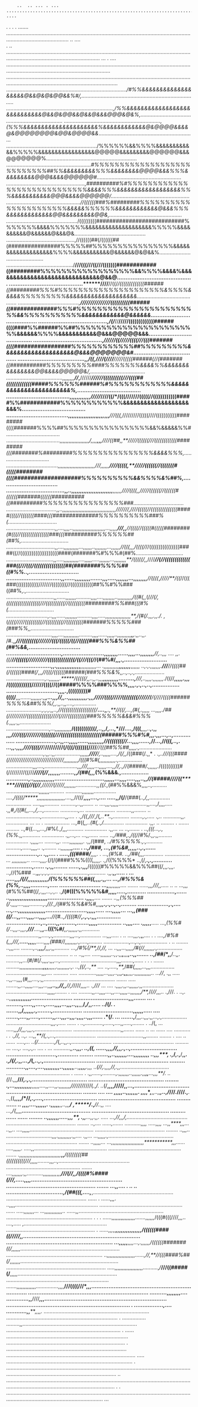         ..  .. ... . ... ......................................................................................................................................................................  ....   
.      . .   . ....... ...................................................................................................................................................................... .. ....   
. ..   ........................................................................................................................................................................................... ... .
 .... ..................................................................................................................................................................................................
....................................................................................................................................................................................................... 
.................................................................................*/#%%&&&&&&&&&&&&&&&&&&&@&&@&@&@@&&%#/,............................................................................... 
........................................................................,/%%&&&&&&&&&&&&&&&&&&&&&&&&&&&&@&&@&@@&&@&&@&&&@@@&@&%,........................................................................
.................................................................,(%%%&&&&&&&&&&&&&&&&&&&&&%&&&&&&&&&&&&@&@@@@&&&&@&@@@@@@@@&@@&@@@@&&*.................................................................
............................................................./%%%%%%&&%%%%&&&&&&&&&&&&%%%%%&&&&&&&&&&&&&&&&&@@@@@&&&&&&&&&@@@@@@&&&@@@@@@@%.............................................................
.........................................................*#%%%%%%%%%%%%%%%%%%%%%%%%%%%##%%&&&&&&&&&%%%&&&&&&&&@@@@&&&%%%&&&&&&&&&@@@&&&&@@@@@@#.........................................................
.....................................................,##########%#%%%%%%%%%%%%%%%%%%%%%%%%%%%%&&&&%%%&&&&&&&&&&&&&&&&&&%%%&&&&&&&&&&&@@@&&&&@@@@@@/.....................................................
..................................................//((((((###%#########%%%%%%%%%%%%%%%%%%%%%%&&&&&%%%%%%&&&&&&&&&&&&@&&&%%%&&&&&&&&&&&&&@@&&&&&&&&&@@&,.................................................
................................................*/(((((((((###########################%%%%%%%&&&&%%%%%%%&&&&&&&&&&&&&&&&&&&&%%%%%&&&&&&&&&&@&&&&&&@&&&@&................................................
..............................................,//((((((##(/((((((##(################%%%%%##%%%%%%%%%%%%%%%%&&&&&&&&&&&&&&&&&&&%%%%&&&&&&&&&&&@&&&&&&@&@&&%..............................................
............................................./**///(((///((///(((((((############((#########%%%%%%%%%%%%%%%%%%&&%%%%&&&&%&&&&&&&&&&&&&&&&&&&&&&&&&&&&&&@&&@*............................................
...........................................*******////**//((/*/(((((((((((((######((#########%%%#%%%%%%%%%%%%%%%%%%%%%&%%%%&&&&&%%%%%%%%%&&&&&&&&&&&&&&&&&&&&...........................................
.........................................,********///////////**////((((((((((######((##############%%%#%%%%%%%%%%%%%%%%%%%%%%%%&&%%%%%%%%%%%&&&&&&&&&&&&@&&&&&&.........................................
........................................,********/(/***//**/////(((((((((((((######((((####%%######%%##%%%%%%%%%%%%%%%%%%%%%%%%&&&&&&%%%%&&&&&&&&&&&@&&&@@@@@&&&........................................
........................................,*********/****/////((/////((((///(((#######((((#################%%%%%%%%%%%%##%%%%%%%%%&&&&&&&&&&&&&&&&&&&&@&&&@@@@@@@&#.......................................
.......................................,,*********/((,***////(////**/////(((((######(//(#######((###########%%%%%%%%%####%%%%%%%&&&&%%&&&&&&&&&&&&&&&@@&&&&@@@@@&/,.....................................
......................................,,,,,,,,******//*,****//////***//////((((((((((///((((##(((((((((((((#####%%%%%%######%#%%%%%%%%%%%%&&&&&&&&&&&&&&&&&&&&&&&%,.....................................
.....................................,,,,,,,,,,*********,,***/////*****////((/*/(((///////(((((//((((((((((((#####%%############%%%%%%%%%%%%&&&&&&&&&&&&&&&&&&&&&&%.....................................
....................................,,,,,,,,,,,,,,,,,*****,,,,*****,,,***///(((,*/////////(((((////(((((((((((#########((((#######%%%%##%%%%%%%%%%%%%%%%%&&%&&&&&%%#....................................
....................................,,,,,,,,,,,,,,,,,,,,****/,,,,**,,,***////((##,,**/////((((((///((((((((((((#########(((########%#########%%%%%%%%%%%%%%%%&&&&%%%*,..................................
...................................,,,,,,,,,,,,,,,,,,,,,,,,,*///,,,,,,****////(((((,**/////((((((//(((((((#(((((########((((####################%%%%%%%%%%&&%%%%&%##%,..................................
..................................,,..,,,,,,,,,,,,,,,,,,,,,,,,****,,,,,,***////((((,,*/////((((((//((((((#((((((#######((((((##########((##########%%%%%%%%%%%%%%%%###..................................
..................................,,..,,,,,,,,,,,,,,,,,,,,,,,,,,,,,,,,,,,,**///////*,***////(((((//((((((((((((((#####((((//(((((((####(((##############%%%%%%%%%%###%(.................................
.................................,,....,,,,..,,,,,,,,,,,,,,,,,,,,,,...,,,,,******///*,,***//((((//(((((#(((((########(#(((//(((((((((((((((###(((##########%%%%%%##(##%,................................
.................................,,....,,,,,,,,,,...,,,,,,..,,,,,,,,...,,,,,**,***//(((,,,*/((((/*//((((((((((((((((#####((//((((((((((((((((((((####(#######%#%%%#(##%*................................
................................,,.....,,,,,,,,,,....,,,,,.....,,,,,,,...,,,,,,,,**/(((((/,,*////***//(//(((((((((((((###((///(((/((((((((((((((((##(########%%%%##((#%%..,.............................
................................,,......,,,,,,,,,.......,,,.....,,,,,,,...,,,,,,,,**//((((*,*/////**/((*//(((###((((((((((((///////((((((((//((((((((((((##%%#%%###((##%,.,.............................
................................,,......,,,,,,,..........,,,,....,,,,,,,,..,,,,,,,,,,*/((#(,,*(/*/****/(/,*((((((((((((((((((///((((((((((//(((((((((#########%%###(((#%(...............................
............................,..,,,......,,,,,,,,..........,,,,.....,,,,,,,,,,,,,,,,,**,*/(#(/.,,,.,,./. ,*(*((((/////(((((((((//(((((((((//(((((((((#######%%%%%###(###%%,,.............................
...............................,,,,....,,,*,,,,,,,.........,,,,......,,,,,*..,,,,,,,,,**,,***.,,..,,. /#.,**,******///((((((((///////(((/(((((/((//(((((###%%%&%%##(##%&&,..............................
................................,........................,,,,,,,,......,,,*,...,,,,,,,,**//,..,,,  *.... ,,*.((/****//((((((/**/////////((((((((((((((/((//**/(((/*/(##%#/,,,.,.........................
..........................,,.,,,,,,,,,,,,,,***,,,,,,,,,,,...  .,,,,,,,,,,****,,,,,,,***,,,,,, ..,.,.,,,*,,,,.**///**//((((##(/((((((####(/*,,,*//(((/((((((######(###%%%&%,,..,..,.,....................
..........................,..,,,,,,,.*****/(((((/****,,..,,..,,,**,,,,,,,,,.........,**///*,..,,,,.,*,,,,,,*./((//***,,,,,.,,,*/((((((((((((//////((((//((#####%%%%###%%%%,,,,.,.,..,..,................
..............................,,,,.,((((((((((#((((/**,,,.......,,,,,,,.,,****,...,,,*//,,**..,,,,,,,,,,,.,,,////**/((((/////((((((((//////*/***/(////((((######%%%%&##%%%/,,.,,..,,....,...............
........................,.,.,.,,..,**//((((((((((((((((((/***....,****,.,**//((/,...,*(#(***,.,,,,, ...,,,,*./##(//////////(((((((((((((////(////((((((((((###%%%%%&&&#%%%(.,,,,.,,.....................
.............................,...,,,,,,,,,,,*****/(((((((((((/*,..,,*/**,...,*///....,/(((**,,,,..**,.,, ,,*,////(((//****//////(((((((///(((((((((((((((((((((######%%%#%#,,,.,,,...,..,...............
.......................,..,,...,,,,,......,,,,,,,,,*//((((((((//*...,,,,......,*//...,//(((*,..,.  ...,,.,,,,////((((//***/****/////////(/(((/(((((((////*******//(((##%%##,,,,,.,......................
.........................,.,,..,,.................,,,,,,**////**/*,..,,,,,....,*/(/,,*/((###(/.,,*   . .,*..///(((####(//////////////////////////////***,,,,,,,,,,*/(((#%#(,,,,,,,,,,,.,................
..................,******,,....,......................,,,*///*,,,,,...,,,,,....,,//,.,*//(#####/.,,,*,,,.*/((((((((((#(/////////((///*****////(//***,,,,,,,........,,*/(##(,,,*(%%&&&*.,................
.............,..,,,,,,,,,*,,,.............................,,*****,,,,...,,,,.....,,,..,,*//(#####////((*******///((((//((//**,*//////(/*////***,,,,,,,,..............,,*((/.,*(##%%&&&%,,,,..,..........
......................,,,,,,,..........            ...........,,,,,,,,...............  ....,*/((((/*****,,,,,,,,,,,,,,,,,,,....,,*//((/**,,,,....,....           .....,,/(/**/(###(*..,/,,..............
.................    .....,,,..........                  ..........,..,,.......     ..    ....,,,.,,,,,...................,,....,*/****,,,,.....                     .,,*#*,*/((#(,,...,/,...,..........
............,...   ....................                        ..........,,........  ..    .......................,................,,....                          . .,/((*,*///*,/(*,..**..,...........
........,.,.....  .,..  ............,,.                               ...............        ...      ...     .  .................                                ...,*#((*,,***..*(#(,.,/..............
...............  .,,.    ..   .........                                      . .......                            .........                                        ..,*#((...,,...,/#%(.,/,,,...........
............... .,,...  ...   ..,.......                                             .                                                                             ..,*(((...***,.,*(%%*.*,,............
............... .,,...,...   ...,,......                                                            ......                                                         ..,/###*,.,*/((/*/#%/.*,,.,,.........
............... .,,,,,...    ........,,.                                                     .....,,,,,,,,,.                                                     .,,*/(###,  ..*/#%%%%%*.*,.,...........
..........,......,,,,..       .,........                                                    ..,,,,,,,******,.... .                                                ..,*/###,  ...,*(#%&#,,*,,,..,.,......
..................,..         .,,.... .                                                .....,******(((####/**,,,,. .                                              ...,(#%#.     ..,/##(,,*,.............
................. ...         ,,,,,,,,,,..                                         ......,,,,.*(/(/(####%%%((((*,,,,,.                                          .,*/((%%%%*      ..,(/,**.,.,...........
...............,......       .,.,,........                                     ......,.,,,**/((((((#%%%%%&&%%%##((/,,,.,,,.                                      ..,//(%###     ..,**,**,.,.,.,.........
................,........... .,,.*****,,.....                           . ... .....,,,**/(//*,,,,,,,,,,,,*/(%%%%%%##((*,,,,.,,...                            ...,*/#%%%&(%%,..,,******,,..........,.....
........................  ...,**,,,*,,***,,,....                  ....... ......,,,*///*,,.....   .. ..  ...,,,*(#%%%##((/,.,,,...,.,..                    .,**/(#(((%%%%%&#,,,******,,.....,...........
................,......    ..,,,*,,,,,*,,,,,,,,,,,,,,..................... .,,,****,,....          .......      ..,,*(%%%##(/*.,,,,....,,,,.........,.,**/*//*.,*/(##%%%&#%#,,,****,,.,.,..,..,.........
..................,.,....  ...,...,,,,,,,,,,,,,,,,........................,,,,,.....            ....,,,,,...        ...,,*(###((/...,,....,,,,...,,,,...***//(#*..,*/((((#//*****,.,.,.,,,..............
....................,..,.....,,.........,.......,,,,,.............. ..,,*,,....                .,,,,***,**.....          ...,*(%%#(/*..,,,..,,,*.,**///***....,,***,..*(((%#/***,,.,,,,,,.,,............
......................,,.....,.,...........,,,...,.............. ...,,,.....         .  .. ....,,,.,***,***,.... .  .       ....,/#%#(**,,,///,***.....,,,,**,.....,*,,,(###/*/,,,,,,,,.,.....,.........
.................,...,..,..................    .  .. ........  ..,,,....           ........,..,**,,,**/****,,,.,,..........     ...,/#%(/**,*//*,*//,   ... ..,,,...,,,,,/#(//,,,,,,,.,.................
.......................,..................         ..   ..   ..,,....          ......,,,,,,,..,*,.,,****,****,,,**,..,,.......      ..,/##/*,,**/..,*,.  .........,*,...(#/#(/.,,,,.,,,...,.............
........................,,,........,...... .     .    .     .......        .........,,,,,,,,,,,,,,,,****,,,***,,,,*,.,,,,,,,,.,.      ..,*((/,..,** ....   ..,.....,**,*/*##(,,,,,...,,,................
........................,,,.... ..........                .....          ............,,,,,...,,,,..,,***,.,,***,,,,*.,,,,,,,,,,,..      ...*//*, .,, .....   ..,,...,,*,,*(#*,,,....,.,,................
...............................  .......                .....           ........,,...,,,,,....,,,...,,**,..,,//,,**//,/*////*,,,,..        .,///* ...  ....    .,,,,.,,..,*,,,,,.,,.....................
............................,,,,,........    .         ....             .........,,...,,,,....,,....,,,,,..,,,*,,,,*/**,*//*//*,,,..         .,///.  .   ..,.  ..,,**,,,,,,,,,,,........................
................................,,,.......            ...             .  .........,.....,,.....,.....,,,,...,,,..,,**,,,**/,*/*,,.....        ../(/.  .    .......,,/*,,,,,,.,........,.................
.............................,,,,,,.....             ....                   .......,....,,.....,.......,,...,,,..,,,*.,,,,..,,,......           .*(/. ...  .......,**/,,,..,,,.,,...,.,.................
..............................,,,.,.....            ......                     . ..,............,......,....,,.....,........     .              ../(,  ... .....,,,*//,,,.,,,.,.........................
................................,,.......           ......                               ..   ...  ...... ....        ........... . .            .,//, ..,. ...,,**/(*,.,...,...........................
...............................,,........          ........          .  ....  ..                            ......      .....,***..*.            ..*(/...........,/*(,..,,..,...........................
.........................................         .........         ... ....,. ....,.,..   .... .  ...  ...........,*,***..,*****,,*.            ..,((, ......,,,,*//,,,.,..,...........................
.............................,............        ........          ........,,..,,,,,,,....,,,,,,,,, ..,,*,****, .,*****/,.,**/**,,*.             .,/(/,.,,...*,*/*(,..,.,..............................
..........................................      .........            ...........,,....,....,,,,,,,,,..,,,,,,***,..,******,,,*,**.,,,              ..*(//,.,,,,**/*/,.,,.................................
...........................................     . ......        .    .,***,......,.........,.,,,,,,,..,,,,,,****.,,**,,**...,,,**/*.              ..*(*//.,,,**///*,.,.,................................
............................................    ........             .,...,,,,,,,,,,***,,,,,....,,....,,.,,,,,,,,*///////*////(.,*/.              ..*(/**,,,,/////,,...,................................
............................................     ........     ....   .... ,,,,,..,,,,,,,. ,,,,*,**,,..,,******,..,*/*///.**////.,**.              ..,((**,,,,/*//,.,....,...............................
.............................................     ........   ......   ..  ,,,,....,,,,,,. .,,,,,**,,..,,,****/* ,*****/*.,***//..,,      ....    ...,/(*,,,,****........................................
.............................................    .........   ......       ...... ........ ..,,,,,,,.....,,*,**, .,,****...,***,.,,.     .....    ...,//*,,,**/,.........................................
...............................................   ........   ..,....     ......,....... ...........,,,, .....,,,, ...,,****,,**,...    ..,,..   ....,**,,,*,*...........................................
...............................................    ........   ..,,,..        ...............................,,,.,,,,,,,,,.,,....      .,,...    ...,**,,,,.,............................................
................................................    .......   ..,,,,,...      ...,,,,,,,,,,,,,,,,,,,,**,,*************,,,......  .....,,,,,.  .....,*,...*..............................................
.................................................    .......    .,,,,,,,,,,,,,,,,,,,,,,,**,,,,,***,,****/((((((((##((((((((((///*,,,,***,........,,*,..,................................................
..................................................    .......  ....,,,,,,,.,,...........,,,,,,,,,*,,,***///(//********,,**/((((#%####(///,.....,,,,.....................................................
....................................................   .......   ...,,.... .             .. .. .................................,/(##(((,....,***,......................................................
......................................................  ......      .                                                         ......,,,. ..,,,,*........................................................
........................................................ ......             .....,,,,,,,...                   ...,,,,,,,,,,,,..       ......,,*.........................................................
.......................................................... .   .         . ......,,,,,,,*,,,,,,,,,.......,,,,,,*/(((#(((////*,,,..  ....,..... ,........................................................
............................................................ .            ......,,,*,,*******,,,,,,,,,,,,,,,*/((((((####((/////***,,....................................................................
..............................................................             ...,,,,,**********,,,,...,.,,,,,,*/((((((#######((/*,,,,,,...................................................................
.................................................................          ..,,,,,,,*,*,,,,,,,,,,,......,*//*,**//(((####%##(/*,,,,,,,..................................................................
...................................................................       .....,,,,,,,,,,,,,,,,,,,..........,*/***///((#####(/**,,,,,...................................................................
.....................................................................      .......,,,,,,,,,,,,,...............,,,,**///((((///*,,,......................................................................
......................................................................        ..........,,,,,,,,....  .............,,**////***,,,.......................................................................
........................................................................   .   .................,....   ............,,*****,,,,. .......................................................................
...........................................................................  .      ................            .........,,.............................................................................
............................................................................. .           ......                      ..................................................................................
................................................................................ .                                     .................................................................................
.......................................................................................           .....            .....................................................................................
. ......................................................................................................................................................................................................
.. .....................................................................................................................................................................................................
.  .  .............................................................................................................................................................................................  ...
